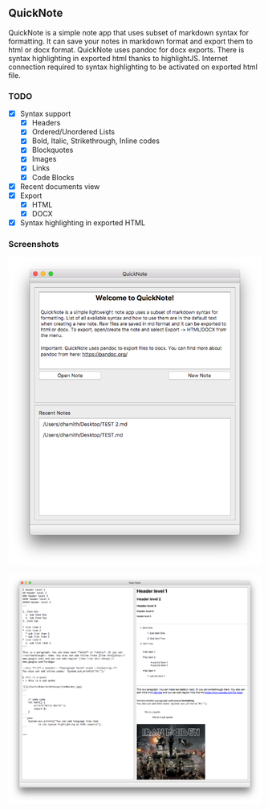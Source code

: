 ## QuickNote


QuickNote is a simple note app that uses subset of markdown syntax for formatting. It can save your notes in markdown format and export them to html or docx format. QuickNote uses pandoc for docx exports. There is syntax highlighting in exported html thanks to highlightJS. Internet connection required to syntax highlighting to be activated on exported html file.

### TODO

- [x] Syntax support
  - [x] Headers
  - [x] Ordered/Unordered Lists
  - [x] Bold, Italic, Strikethrough, Inline codes
  - [x] Blockquotes
  - [x] Images
  - [x] Links
  - [x] Code Blocks 
- [x] Recent documents view
- [x] Export
  - [x] HTML
  - [x] DOCX
- [x] Syntax highlighting in exported HTML

### Screenshots


![](screenshots/MainWindow.png)

![](screenshots/NewNoteWindow.png)
